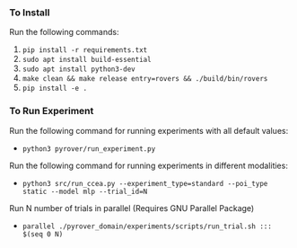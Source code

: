 ### To Install

Run the following commands:
1. `pip install -r requirements.txt`
2. `sudo apt install build-essential`
3. `sudo apt install python3-dev`
4. `make clean && make release entry=rovers && ./build/bin/rovers`
5. `pip install -e .`

### To Run Experiment

Run the following command for running experiments with all default values:
- `python3 pyrover/run_experiment.py`

Run the following command for running experiments in different modalities:

- `python3 src/run_ccea.py --experiment_type=standard --poi_type static --model mlp --trial_id=N`

Run N number of trials in parallel (Requires GNU Parallel Package)

- `parallel ./pyrover_domain/experiments/scripts/run_trial.sh ::: $(seq 0 N)`



